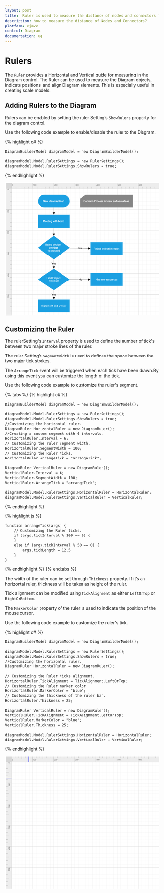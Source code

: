```yaml
---
layout: post
title:  Ruler is used to measure the distance of nodes and connectors from origin of the page.
description: how to measure the distance of Nodes and Connectors?
platform: ejmvc
control: Diagram
documentation: ug
---
```



# Rulers

The `Ruler` provides a Horizontal and Vertical guide for measuring in the Diagram control. The Ruler can be used to measure the Diagram objects, indicate positions, and align Diagram elements. This is especially useful in creating scale models.  

## Adding Rulers to the Diagram
Rulers can be enabled by setting the ruler Setting’s `ShowRulers` property for the diagram control.

Use the following code example to enable/disable the ruler to the Diagram.


{% highlight c# %}

    DiagramBuilderModel diagramModel = new DiagramBuilderModel();

    diagramModel.Model.RulerSettings = new RulerSettings();
    diagramModel.Model.RulerSettings.ShowRulers = true;

{% endhighlight %}


![](/aspnetmvc/Diagram/Rulers_images/Rulers_images1.png)

## Customizing the Ruler

The rulerSetting's `Interval` property is used to define the number of tick's between two major stroke lines of the ruler. 

The ruler Setting’s `SegmentWidth` is used to defines the space between the two major tick strokes.

The `ArrangeTick` event will be triggered when each tick have been drawn.By using this event you can customize the length of the tick.

Use the following code example to customize the ruler's segment.

{% tabs %} 
{% highlight c# %}

    DiagramBuilderModel diagramModel = new DiagramBuilderModel();

    diagramModel.Model.RulerSettings = new RulerSettings();
    diagramModel.Model.RulerSettings.ShowRulers = true;
    //Customizing the horizontal ruler.
    DiagramRuler HorizontalRuler = new DiagramRuler();
    //Creating a custom segment with 6 intervals.
    HorizontalRuler.Interval = 6;
    // Customizing the ruler segment width.
    HorizontalRuler.SegmentWidth = 100;
    // Customizing the Ruler ticks.
    HorizontalRuler.ArrangeTick = "arrangeTick";
    
    DiagramRuler VerticalRuler = new DiagramRuler();
    VerticalRuler.Interval = 6;
    VerticalRuler.SegmentWidth = 100;
    VerticalRuler.ArrangeTick = "arrangeTick";
   
    diagramModel.Model.RulerSettings.HorizontalRuler = HorizontalRuler;
    diagramModel.Model.RulerSettings.VerticalRuler = VerticalRuler;

{% endhighlight %}


{% highlight js %} 

    function arrangeTick(args) {
        // Customizing the Ruler ticks.
        if (args.tickInterval % 100 == 0) {
        }
        else if (args.tickInterval % 50 == 0) {
            args.tickLength = 12.5
        }
    }

{% endhighlight %}
{% endtabs %}


The width of the ruler can be set through `Thickness` property. If it’s an horizontal ruler, thickness will be taken as height of the ruler.

Tick alignment can be modified using `TickAlignment` as either `LeftOrTop` or `RightOrBottom`.

The `MarkerColor` property of the ruler is used to indicate the position of the mouse cursor.

Use the following code example to customize the ruler's tick.


{% highlight c# %}

    DiagramBuilderModel diagramModel = new DiagramBuilderModel();

    diagramModel.Model.RulerSettings = new RulerSettings();
    diagramModel.Model.RulerSettings.ShowRulers = true;
    //Customizing the horizontal ruler.
    DiagramRuler HorizontalRuler = new DiagramRuler();

    // Customizing the Ruler ticks alignment.
    HorizontalRuler.TickAlignment = TickAlignment.LeftOrTop;
    // Customizing the Ruler marker color
    HorizontalRuler.MarkerColor = "blue";
    // Customizing the thickness of the ruler bar.
    HorizontalRuler.Thickness = 25;

    DiagramRuler VerticalRuler = new DiagramRuler();
    VerticalRuler.TickAlignment = TickAlignment.LeftOrTop;
    VerticalRuler.MarkerColor = "blue";
    VerticalRuler.Thickness = 25;

    diagramModel.Model.RulerSettings.HorizontalRuler = HorizontalRuler;
    diagramModel.Model.RulerSettings.VerticalRuler = VerticalRuler;

{% endhighlight %} 

![](/aspnetmvc/Diagram/Rulers_images/Rulers_images2.png)

